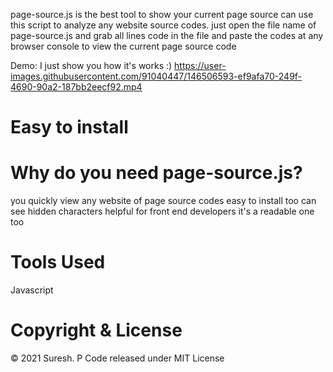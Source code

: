 page-source.js is the best tool to show your current page source can use this script to analyze any website source codes. 
just open the file name of page-source.js and grab all lines code in the file and paste the codes at any browser console to view the current page source code


Demo:
I just show you how it's works :)
https://user-images.githubusercontent.com/91040447/146506593-ef9afa70-249f-4690-90a2-187bb2eecf92.mp4


# Easy to install
<script src="page-source.js"></script>

# Why do you need page-source.js?
you quickly view any website of page source codes
easy to install too
can see hidden characters
helpful for front end developers
it's a readable one too

# Tools Used
Javascript

# Copyright & License
© 2021 Suresh. P 
 Code released under MIT License
